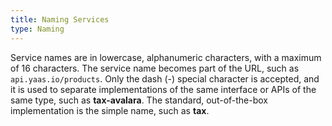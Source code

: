 ```yaml
---
title: Naming Services
type: Naming
---
```


Service names are in lowercase, alphanumeric characters, with a maximum of 16 characters. The service name becomes part of the URL, such as `api.yaas.io/products`. Only the dash (-) special character is accepted, and it is used to separate implementations of the same interface or APIs of the same type, such as **tax-avalara**. The standard, out-of-the-box implementation is the simple name, such as **tax**.
